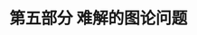 <hgroup>

# <samp class="SANS_Futura_Std_Bold_Condensed_B_11">第五部分</samp> <samp class="SANS_Dogma_OT_Bold_B_11">难解的图论问题</samp>

</hgroup>
